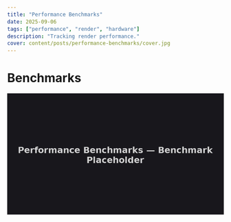 ```yaml
---
title: "Performance Benchmarks"
date: 2025-09-06
tags: ["performance", "render", "hardware"]
description: "Tracking render performance."
cover: content/posts/performance-benchmarks/cover.jpg
---
```

# Benchmarks

![Bench chart](content/posts/performance-benchmarks/cover.jpg)
